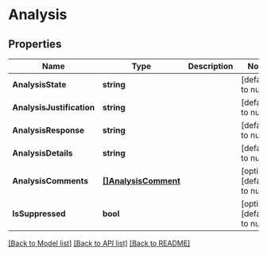 # Analysis

## Properties
Name | Type | Description | Notes
------------ | ------------- | ------------- | -------------
**AnalysisState** | **string** |  | [default to null]
**AnalysisJustification** | **string** |  | [default to null]
**AnalysisResponse** | **string** |  | [default to null]
**AnalysisDetails** | **string** |  | [default to null]
**AnalysisComments** | [**[]AnalysisComment**](AnalysisComment.md) |  | [optional] [default to null]
**IsSuppressed** | **bool** |  | [optional] [default to null]

[[Back to Model list]](../README.md#documentation-for-models) [[Back to API list]](../README.md#documentation-for-api-endpoints) [[Back to README]](../README.md)


